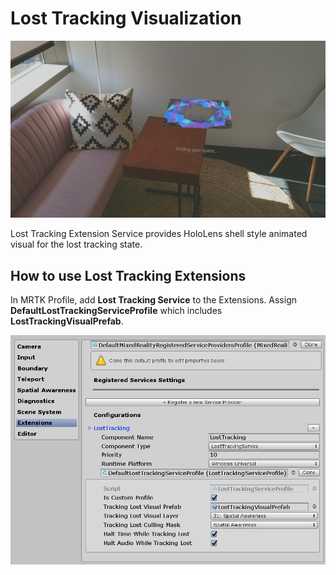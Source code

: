 # Lost Tracking Visualization

![Lost Tracking](../Documentation/Images/LostTracking/LostTrackingVisualization.jpg)

Lost Tracking Extension Service provides HoloLens shell style animated visual for the lost tracking state.

## How to use Lost Tracking Extensions

In MRTK Profile, add **Lost Tracking Service** to the Extensions. Assign **DefaultLostTrackingServiceProfile** which includes **LostTrackingVisualPrefab**.

<img src="../Documentation/Images/LostTracking/LostTracking_Extensions.png" width="550">
